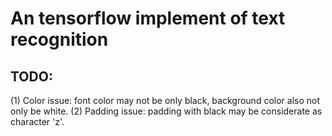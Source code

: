 # An tensorflow implement of text recognition
## TODO: 
(1) Color issue: font color may not be only black, background color also not only be white.
(2) Padding issue: padding with black may be considerate as character 'z'.
